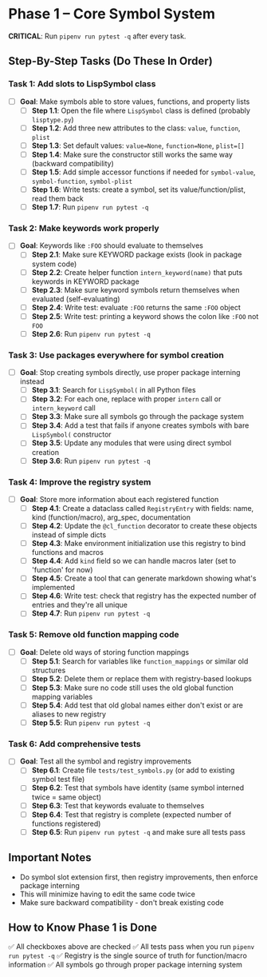 # Phase 1 – Core Symbol System

**CRITICAL**: Run `pipenv run pytest -q` after every task.

## Step-By-Step Tasks (Do These In Order)

### Task 1: Add slots to LispSymbol class
- [ ] **Goal**: Make symbols able to store values, functions, and property lists
	- [ ] **Step 1.1**: Open the file where `LispSymbol` class is defined (probably `lisptype.py`)
	- [ ] **Step 1.2**: Add three new attributes to the class: `value`, `function`, `plist`
	- [ ] **Step 1.3**: Set default values: `value=None`, `function=None`, `plist=[]`
	- [ ] **Step 1.4**: Make sure the constructor still works the same way (backward compatibility)
	- [ ] **Step 1.5**: Add simple accessor functions if needed for `symbol-value`, `symbol-function`, `symbol-plist` 
	- [ ] **Step 1.6**: Write tests: create a symbol, set its value/function/plist, read them back
	- [ ] **Step 1.7**: Run `pipenv run pytest -q`

### Task 2: Make keywords work properly
- [ ] **Goal**: Keywords like `:FOO` should evaluate to themselves
	- [ ] **Step 2.1**: Make sure KEYWORD package exists (look in package system code)
	- [ ] **Step 2.2**: Create helper function `intern_keyword(name)` that puts keywords in KEYWORD package
	- [ ] **Step 2.3**: Make sure keyword symbols return themselves when evaluated (self-evaluating)
	- [ ] **Step 2.4**: Write test: evaluate `:FOO` returns the same `:FOO` object
	- [ ] **Step 2.5**: Write test: printing a keyword shows the colon like `:FOO` not `FOO`
	- [ ] **Step 2.6**: Run `pipenv run pytest -q`

### Task 3: Use packages everywhere for symbol creation
- [ ] **Goal**: Stop creating symbols directly, use proper package interning instead
	- [ ] **Step 3.1**: Search for `LispSymbol(` in all Python files
	- [ ] **Step 3.2**: For each one, replace with proper `intern` call or `intern_keyword` call  
	- [ ] **Step 3.3**: Make sure all symbols go through the package system
	- [ ] **Step 3.4**: Add a test that fails if anyone creates symbols with bare `LispSymbol(` constructor 
	- [ ] **Step 3.5**: Update any modules that were using direct symbol creation
	- [ ] **Step 3.6**: Run `pipenv run pytest -q`

### Task 4: Improve the registry system
- [ ] **Goal**: Store more information about each registered function
	- [ ] **Step 4.1**: Create a dataclass called `RegistryEntry` with fields: name, kind (function/macro), arg_spec, documentation
	- [ ] **Step 4.2**: Update the `@cl_function` decorator to create these objects instead of simple dicts
	- [ ] **Step 4.3**: Make environment initialization use this registry to bind functions and macros
	- [ ] **Step 4.4**: Add `kind` field so we can handle macros later (set to 'function' for now)
	- [ ] **Step 4.5**: Create a tool that can generate markdown showing what's implemented
	- [ ] **Step 4.6**: Write test: check that registry has the expected number of entries and they're all unique
	- [ ] **Step 4.7**: Run `pipenv run pytest -q`

### Task 5: Remove old function mapping code
- [ ] **Goal**: Delete old ways of storing function mappings
	- [ ] **Step 5.1**: Search for variables like `function_mappings` or similar old structures
	- [ ] **Step 5.2**: Delete them or replace them with registry-based lookups
	- [ ] **Step 5.3**: Make sure no code still uses the old global function mapping variables
	- [ ] **Step 5.4**: Add test that old global names either don't exist or are aliases to new registry
	- [ ] **Step 5.5**: Run `pipenv run pytest -q`

### Task 6: Add comprehensive tests
- [ ] **Goal**: Test all the symbol and registry improvements
	- [ ] **Step 6.1**: Create file `tests/test_symbols.py` (or add to existing symbol test file)
	- [ ] **Step 6.2**: Test that symbols have identity (same symbol interned twice = same object)
	- [ ] **Step 6.3**: Test that keywords evaluate to themselves
	- [ ] **Step 6.4**: Test that registry is complete (expected number of functions registered)
	- [ ] **Step 6.5**: Run `pipenv run pytest -q` and make sure all tests pass

## Important Notes  
- Do symbol slot extension first, then registry improvements, then enforce package interning
- This will minimize having to edit the same code twice
- Make sure backward compatibility - don't break existing code

## How to Know Phase 1 is Done
✅ All checkboxes above are checked
✅ All tests pass when you run `pipenv run pytest -q` 
✅ Registry is the single source of truth for function/macro information
✅ All symbols go through proper package interning system

